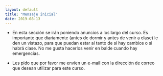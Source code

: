 ```yaml
---
layout: default
title: "Mensaje inicial"
date: 2019-08-13
---
```



 - En esta sección se irán poniendo anuncios a los largo del curso. Es importante que diariamente (antes de dormir y antes de venir a clase) le den un vistazo, para que puedan estar al tanto de si hay cambios o si habrá clase. No me gusta hacerlos venir en balde cuando hay emergencias.
        
 - Les pido que por favor me envíen un e-mail con la dirección de correo que desean utilizar para este curso.
